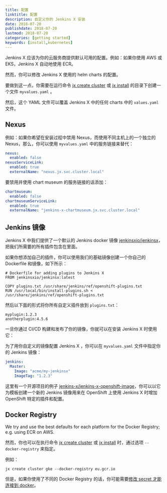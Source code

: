 ```yaml
---
title: 配置
linktitle: 配置
description: 自定义你的 Jenkins X 安装
date: 2018-07-20
publishdate: 2018-07-20
lastmod: 2018-07-20
categories: [getting started]
keywords: [install,kubernetes]
---
```


Jenkins X 应该为你的云服务商提供默认可用的配置。例如：如果你使用 AWS 或 EKS，Jenkins X 自动地使用 ECR。

然而，你可以修改 Jenkins X 使用的 helm charts 的配置。

要做到这一点，你需要在运行命令 [jx create cluster](/commands/jx_create_cluster) 或 [jx install](/commands/jx_install) 的目录下创建一个文件 `myvalues.yaml` 。

然后，这个 YAML 文件可以覆盖 Jenkins X 中的任何 charts 中的 `values.yaml` 文件。

## Nexus

例如：如果你希望在安装过程中禁用 Nexus，而使用不同主机上的一个独立的 Nexus，那么，你可以使用 `myvalues.yaml` 中的服务链接来替代：

```yaml
nexus:
  enabled: false
nexusServiceLink:
  enabled: true
  externalName: "nexus.jx.svc.cluster.local"
```

要禁用并使用 chart museum 的服务链接的话添加：

```yaml
chartmuseum:
  enabled: false
chartmuseumServiceLink:
  enabled: true
  externalName: "jenkins-x-chartmuseum.jx.svc.cluster.local"
```

## Jenkins 镜像

Jenkins X 中我们提供了一个默认的 Jenkins docker 镜像 [jenkinsxio/jenkinsx](https://hub.docker.com/r/jenkinsxio/jenkinsx/)，把我们所需要的所有插件包含在里面。 

如果你想添加自己的插件，你可以使用我们的基础镜像创建一个你自己的 Dockerfile 和镜像，如下所示： 

```
# Dockerfile for adding plugins to Jenkins X 
FROM jenkinsxio/jenkinsx:latest

COPY plugins.txt /usr/share/jenkins/ref/openshift-plugins.txt
RUN /usr/local/bin/install-plugins.sh < /usr/share/jenkins/ref/openshift-plugins.txt
```
然后以下面的形式将你所有自定义插件放到 `plugins.txt`：

``` 
myplugin:1.2.3
anotherplugin:4.5.6
```

一旦你通过 CI/CD 构建和发布了你的镜像，你就可以在安装 Jenkins X 时使用它：

为了用你自定义的镜像配置 Jenkins X ，你可以在 `myvalues.yaml` 文件中指定你的 Jenkins 镜像：  
  
```yaml
jenkins:
  Master:
    Image: "acme/my-jenkinsx"
    ImageTag: "1.2.3"
```

这里有一个开源项目的例子 [jenkins-x/jenkins-x-openshift-image](https://github.com/jenkins-x/jenkins-x-openshift-image)，你可以以它为模板创建一个新的 Jenkins 镜像用来在 OpenShift 上使用 Jenkins X 时增加 OpenShift 特定的插件和配置。

## Docker Registry

We try and use the best defaults for each platform for the Docker Registry; e.g. using ECR on AWS. 

然而，你也可以在执行命令 [jx create cluster](/commands/jx_create_cluster) 或 [jx install](/commands/jx_install) 时，通过选项 `--docker-registry` 来指定。

例如：

``` 
jx create cluster gke --docker-registry eu.gcr.io
```   

但是，如果你使用了不同的 Docker Registry 的话，你可能需要[修改 secret 才能连接到 docker](/docs/managing-jx/common-tasks/docker-registry/#update-the-config-json-secret)。